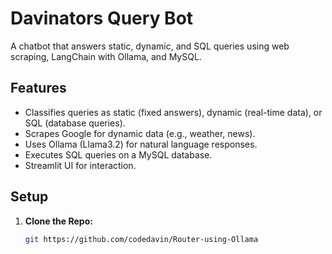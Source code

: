 # Davinators Query Bot

A chatbot that answers static, dynamic, and SQL queries using web scraping, LangChain with Ollama, and MySQL.

## Features
- Classifies queries as static (fixed answers), dynamic (real-time data), or SQL (database queries).
- Scrapes Google for dynamic data (e.g., weather, news).
- Uses Ollama (Llama3.2) for natural language responses.
- Executes SQL queries on a MySQL database.
- Streamlit UI for interaction.

## Setup
1. **Clone the Repo:**
   ```bash
   git https://github.com/codedavin/Router-using-Ollama
  